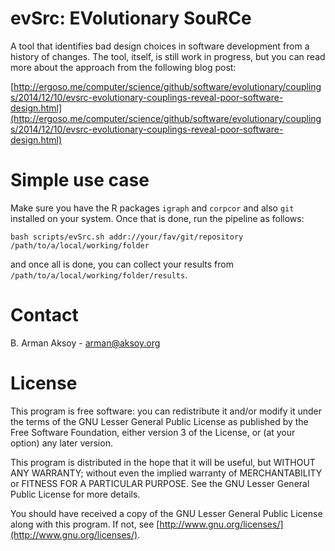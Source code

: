 # evSrc: EVolutionary SouRCe

A tool that identifies bad design choices in software development from a history of changes.
The tool, itself, is still work in progress, but you can read more about the approach from the following blog post:

[http://ergoso.me/computer/science/github/software/evolutionary/couplings/2014/12/10/evsrc-evolutionary-couplings-reveal-poor-software-design.html](http://ergoso.me/computer/science/github/software/evolutionary/couplings/2014/12/10/evsrc-evolutionary-couplings-reveal-poor-software-design.html)

# Simple use case
Make sure you have the R packages `igraph` and `corpcor` and also `git` installed on your system.
Once that is done, run the pipeline as follows:

```
bash scripts/evSrc.sh addr://your/fav/git/repository /path/to/a/local/working/folder
```

and once all is done, you can collect your results from `/path/to/a/local/working/folder/results`.

# Contact
B. Arman Aksoy - [arman@aksoy.org](mailto:arman@aksoy.org)

# License
This program is free software: you can redistribute it and/or modify it under the terms of the GNU Lesser General Public License as published by the Free Software Foundation, either version 3 of the License, or (at your option) any later version.

This program is distributed in the hope that it will be useful, but WITHOUT ANY WARRANTY; without even the implied warranty of MERCHANTABILITY or FITNESS FOR A PARTICULAR PURPOSE. See the GNU Lesser General Public License for more details.

You should have received a copy of the GNU Lesser General Public License along with this program. If not, see [http://www.gnu.org/licenses/](http://www.gnu.org/licenses/).
